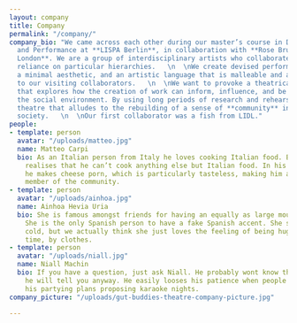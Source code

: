 ```yaml
---
layout: company
title: Company
permalink: "/company/"
company_bio: "We came across each other during our master’s course in Devising Theatre
  and Performance at **LISPA Berlin**, in collaboration with **Rose Bruford College
  London**. We are a group of interdisciplinary artists who collaborate without the
  reliance on particular hierarchies.   \n  \nWe create devised performances using
  a minimal aesthetic, and an artistic language that is malleable and accommodating
  to our visiting collaborators.   \n  \nWe want to provoke a theatrical experience
  that explores how the creation of work can inform, influence, and be affected by
  the social environment. By using long periods of research and rehearsal, we create
  theatre that alludes to the rebuilding of a sense of **community** in contemporary
  society.   \n  \nOur first collaborator was a fish from LIDL."
people:
- template: person
  avatar: "/uploads/matteo.jpg"
  name: Matteo Carpi
  bio: As an Italian person from Italy he loves cooking Italian food. But thinks nobody
    realises that he can’t cook anything else but Italian food. In his spare time,
    he makes cheese porn, which is particularly tasteless, making him a respectable
    member of the community.
- template: person
  avatar: "/uploads/ainhoa.jpg"
  name: Ainhoa Hevia Uria
  bio: She is famous amongst friends for having an equally as large mouth as Niall.
    She is the only Spanish person to have a fake Spanish accent. She says she’s always
    cold, but we actually think she just loves the feeling of being hugged, all the
    time, by clothes.
- template: person
  avatar: "/uploads/niall.jpg"
  name: Niall Machin
  bio: If you have a question, just ask Niall. He probably wont know the answer, but
    he will tell you anyway. He easily looses his patience when people try to boycott
    his partying plans proposing karaoke nights.
company_picture: "/uploads/gut-buddies-theatre-company-picture.jpg"

---
```

